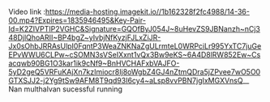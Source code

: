 Video link :https://media-hosting.imagekit.io//1b162328f2fc4988/14-36-00.mp4?Expires=1835946495&Key-Pair-Id=K2ZIVPTIP2VGHC&Signature=GQOfByJ054J~8uHevZS9JBNanzh~nCj348DjlQhoARII~BP4bgZ~yIvbjNfKyzjFJLxZiJR-Jx0sOhbJRRAsUlpI0FqntP3WeaZNKNaZgULrmteL0WRPciLr995YxTC7juGeEPvWWU6CLPw~cSOMN3sVSeIXxnt1vQx3Bw9eKS~6A4D8lRW852Ew~Csacqwb90BG1O3kar1ik9cNf9~BnHVCHAFxbVAJFO-5yD2geQ5VRFuKAjXn7kzImiocr8Ij8oWgbZ4GJ4nZtmQDra5jZPvee7wO5O0GTXSJJ2-j2Yg9tSw9AFM8T9qd93I6cy4~aLsp8vvPBN7jgIxMGXVnsQ__
Nan multhalvan sucessful running
